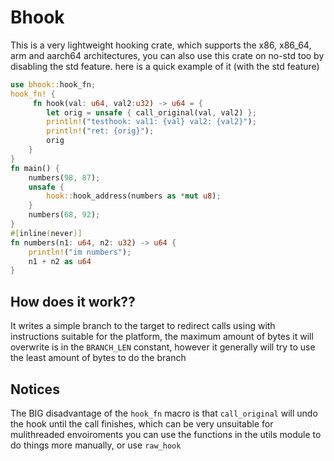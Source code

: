# Bhook
This is a very lightweight hooking crate, which supports the
x86, x86_64, arm and aarch64 architectures, you can also use this crate on no-std too by
disabling the std feature.
here is a quick example of it (with the std feature)
```rust
use bhook::hook_fn;
hook_fn! {
     fn hook(val: u64, val2:u32) -> u64 = {
        let orig = unsafe { call_original(val, val2) };
        println!("testhook: val1: {val} val2: {val2}");
        println!("ret: {orig}");
        orig
    }
}
fn main() {
    numbers(98, 87);
    unsafe {
        hook::hook_address(numbers as *mut u8);
    }
    numbers(68, 92);
}
#[inline(never)]
fn numbers(n1: u64, n2: u32) -> u64 {
    println!("im numbers");
    n1 + n2 as u64
}
```
## How does it work??
It writes a simple branch to the target to redirect calls using with instructions suitable for the platform,
the maximum amount of bytes it will overwrite is in the `BRANCH_LEN` constant, however it generally will try to use
the least amount of bytes to do the branch

## Notices
The BIG disadvantage of the `hook_fn` macro is that `call_original` will undo
the hook until the call finishes, which can be very unsuitable for mulithreaded envoiroments
you can use the functions in the utils module to do things more manually, or use `raw_hook`

